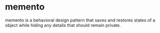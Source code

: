 # memento

memento is a behavioral design pattern that saves and restores states of a object while
hiding any details that should remain private.